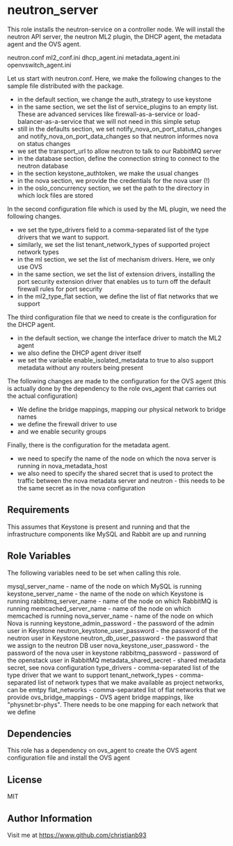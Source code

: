 neutron_server
=========

This role installs the neutron-service on a controller node. We will install the neutron API server, the neutron ML2 plugin, the DHCP agent, the metadata agent and the OVS agent.

neutron.conf
ml2_conf.ini
dhcp_agent.ini
metadata_agent.ini
openvswitch_agent.ini

Let us start with neutron.conf. Here, we make the following changes to the sample file distributed with the package.

* in the default section, we change the auth_strategy to use keystone
* in the same section, we set the list of service_plugins to an empty list. These are advanced services like firewall-as-a-service or load-balancer-as-a-service that we will not need in this simple setup
* still in the defaults section, we set notify_nova_on_port_status_changes and notify_nova_on_port_data_changes so that neutron informes nova on status changes
* we set the transport_url to allow neutron to talk to our RabbitMQ server
* in the database section, define the connection string to connect to the neutron database
* in the section keystone_authtoken, we make the usual changes
* in the nova section, we provide the credentials for the nova user (!)
* in the oslo_concurrency section, we set the path to the directory in which lock files are stored


In the second configuration file which is used by the ML plugin, we need the following changes.

* we set the type_drivers field to a comma-separated list of the type drivers that we want to support.
* similarly, we set the list tenant_network_types of supported project network types
* in the ml section, we set the list of mechanism drivers. Here, we only use OVS
* in the same section, we set the list of extension drivers, installing the port security extension driver that enables us to turn off the default firewall rules for port security
* in the ml2_type_flat section, we define the list of flat networks that we support

The third configuration file that we need to create is the configuration for the DHCP agent.

* in the default section, we change the interface driver to match the ML2 agent
* we also define the DHCP agent driver itself
* we set the variable enable_isolated_metadata to true to also support metadata without any routers being present

The following changes are made to the configuration for the OVS agent (this is actually done by the dependency to the role ovs_agent that carries out the actual configuration)

* We define the bridge mappings, mapping our physical network to bridge names
* we define the firewall driver to use
* and we enable security groups

Finally, there is the configuration for the metadata agent.

* we need to specify the name of the node on which the nova server is running in nova_metadata_host
* we also need to specify the shared secret that is used to protect the traffic between the nova metadata server and neutron - this needs to be the same secret as in the nova configuration


Requirements
------------

This assumes that Keystone is present and running and that the infrastructure components like MySQL and Rabbit are up and running

Role Variables
--------------

The following variables need to be set when calling this role.

mysql_server_name - name of the node on which MySQL is running
keystone_server_name - the name of the node on which Keystone is running
rabbitmq_server_name - name of the node on which RabbitMQ is running
memcached_server_name - name of the node on which memcached is running
nova_server_name - name of the node on which Nova is running
keystone_admin_password - the password of the admin user in Keystone
neutron_keystone_user_password - the password of the neutron user in Keystone
neutron_db_user_password - the password that we assign to the neutron DB user
nova_keystone_user_password - the password of the nova user in keystone
rabbitmq_password - password of the openstack user in RabbitMQ
metadata_shared_secret - shared metadata secret, see nova configuration
type_drivers - comma-separated list of the type driver that we want to support
tenant_network_types - comma-separated list of network types that we make available as project networks, can be emtpy
flat_networks - comma-separated list of flat networks that we provide
ovs_bridge_mappings - OVS agent bridge mappings, like "physnet:br-phys". There needs to be one mapping for each network that we define

Dependencies
------------

This role has a dependency on ovs_agent to create the OVS agent configuration file and install the OVS agent


License
-------

MIT

Author Information
------------------

Visit me at https://www.github.com/christianb93
